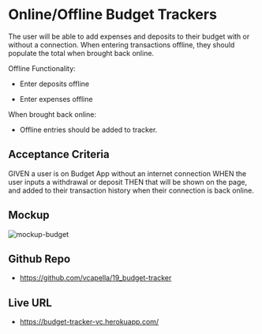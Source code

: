 # Online/Offline Budget Trackers

The user will be able to add expenses and deposits to their budget with or without a connection. When entering transactions offline, they should populate the total when brought back online.

Offline Functionality:

  * Enter deposits offline

  * Enter expenses offline

When brought back online:

  * Offline entries should be added to tracker.

## Acceptance Criteria
GIVEN a user is on Budget App without an internet connection
WHEN the user inputs a withdrawal or deposit
THEN that will be shown on the page, and added to their transaction history when their connection is back online.

## Mockup

![mockup-budget](https://user-images.githubusercontent.com/90168071/142798731-89d448f5-dff7-4d4f-909e-d8b7af1e3b9e.JPG)

## Github Repo

* https://github.com/vcapella/19_budget-tracker

## Live URL

* https://budget-tracker-vc.herokuapp.com/
